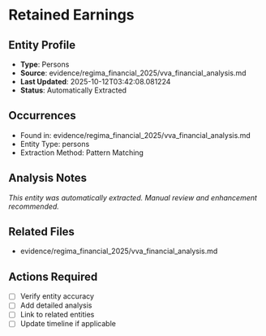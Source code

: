 # Retained Earnings

## Entity Profile
- **Type**: Persons
- **Source**: evidence/regima_financial_2025/vva_financial_analysis.md
- **Last Updated**: 2025-10-12T03:42:08.081224
- **Status**: Automatically Extracted

## Occurrences
- Found in: evidence/regima_financial_2025/vva_financial_analysis.md
- Entity Type: persons
- Extraction Method: Pattern Matching

## Analysis Notes
*This entity was automatically extracted. Manual review and enhancement recommended.*

## Related Files
- evidence/regima_financial_2025/vva_financial_analysis.md

## Actions Required
- [ ] Verify entity accuracy
- [ ] Add detailed analysis
- [ ] Link to related entities
- [ ] Update timeline if applicable
